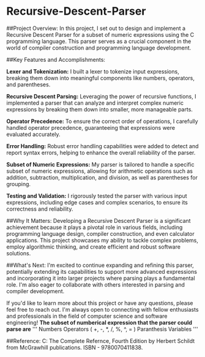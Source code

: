 # Recursive-Descent-Parser
##Project Overview:
       In this project, I set out to design and implement a Recursive Descent Parser for a subset of numeric expressions using the C programming language. This parser serves as a crucial component in the world of compiler construction and programming language development.
       
##Key Features and Accomplishments:

**Lexer and Tokenization:** I built a lexer to tokenize input expressions, breaking them down into meaningful components like numbers, operators, and parentheses.

**Recursive Descent Parsing:** Leveraging the power of recursive functions, I implemented a parser that can analyze and interpret complex numeric expressions by breaking them down into smaller, more manageable parts.

**Operator Precedence:** To ensure the correct order of operations, I carefully handled operator precedence, guaranteeing that expressions were evaluated accurately.

**Error Handling:** Robust error handling capabilities were added to detect and report syntax errors, helping to enhance the overall reliability of the parser.

**Subset of Numeric Expressions:** My parser is tailored to handle a specific subset of numeric expressions, allowing for arithmetic operations such as addition, subtraction, multiplication, and division, as well as parentheses for grouping.

**Testing and Validation:** I rigorously tested the parser with various input expressions, including edge cases and complex scenarios, to ensure its correctness and reliability.

##Why It Matters:
Developing a Recursive Descent Parser is a significant achievement because it plays a pivotal role in various fields, including programming language design, compiler construction, and even calculator applications. This project showcases my ability to tackle complex problems, employ algorithmic thinking, and create efficient and robust software solutions.

##What's Next:
I'm excited to continue expanding and refining this parser, potentially extending its capabilities to support more advanced expressions and incorporating it into larger projects where parsing plays a fundamental role. I'm also eager to collaborate with others interested in parsing and compiler development.

If you'd like to learn more about this project or have any questions, please feel free to reach out. I'm always open to connecting with fellow enthusiasts and professionals in the field of computer science and software engineering!
**The subset of numberical expression that the parser could parse are**
      '''
        Numbers
        Operators ( +, -, *, /, %, ^, = )
        Paranthesis
        Variables
       ''' 

##Reference: C: The Complete Refernce, Fourth Edition by Herbert Schildt 
from McGrawhill publications.
ISBN - 9780070411838.

